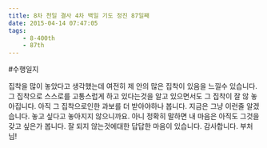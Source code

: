 ```yaml
---
title: 8차 천일 결사 4차 백일 기도 정진 87일째
date: 2015-04-14 07:47:05
tags:
    - 8-400th
    - 87th
---
```


#수행일지

집착을 많이 놓았다고 생각했는데 여전히 제 안의 많은 집착이 있음을 느낄수 있습니다. 그 집착으로 스스로를 고통스럽게 하고 있다는것을 알고 있으면서도 그 집착이 잘 않 놓아집니다. 아직 그 집착으로인한 과보를 더 받아야하나 봅니다. 지금은 그냥 이런줄 알겠습니다. 놓고 싶다고 놓아지지 않으니까요. 아니 정확히 말하면 내 마음은 아직도 그것을 갖고 싶은가 봅니다. 잘 되지 않는것에대한 답답한 마음이 있습니다. 감사합니다. 부처님!
